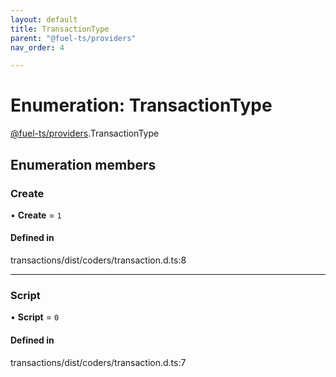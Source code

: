 ```yaml
---
layout: default
title: TransactionType
parent: "@fuel-ts/providers"
nav_order: 4

---
```


# Enumeration: TransactionType

[@fuel-ts/providers](../index.md).TransactionType

## Enumeration members

### Create

• **Create** = `1`

#### Defined in

transactions/dist/coders/transaction.d.ts:8

___

### Script

• **Script** = `0`

#### Defined in

transactions/dist/coders/transaction.d.ts:7
